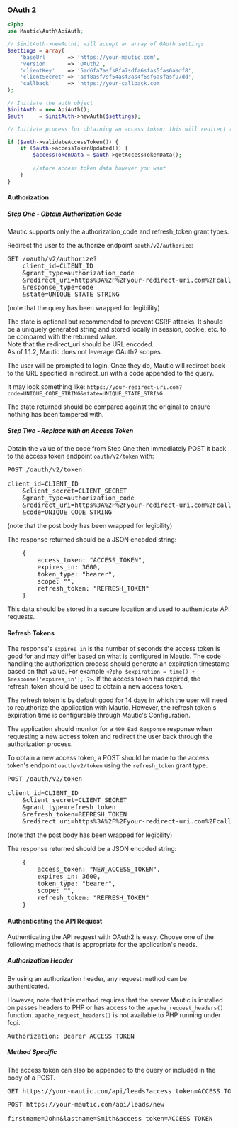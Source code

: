 ### OAuth 2
```php
<?php
use Mautic\Auth\ApiAuth;

// $initAuth->newAuth() will accept an array of OAuth settings
$settings = array(
    'baseUrl'      => 'https://your-mautic.com',
    'version'      => 'OAuth2',
    'clientKey'    => '5ad6fa7asfs8fa7sdfa6sfas5fas6asdf8',
    'clientSecret' => 'adf8asf7sf54asf3as4f5sf6asfasf97dd', 
    'callback'     => 'https://your-callback.com'
);

// Initiate the auth object
$initAuth = new ApiAuth();
$auth     = $initAuth->newAuth($settings);

// Initiate process for obtaining an access token; this will redirect the user to the authorize endpoint and/or set the tokens when the user is redirected back after granting authorization

if ($auth->validateAccessToken()) {
    if ($auth->accessTokenUpdated()) {
        $accessTokenData = $auth->getAccessTokenData();
        
        //store access token data however you want
    }
}
```
#### Authorization
##### Step One - Obtain Authorization Code

<aside class="warning">
Mautic supports only the authorization_code and refresh_token grant types.
</aside>

Redirect the user to the authorize endpoint `oauth/v2/authorize`:

<pre class="inline">
GET /oauth/v2/authorize?
    client_id=CLIENT_ID
    &grant_type=authorization_code
    &redirect_uri=https%3A%2F%2Fyour-redirect-uri.com%2Fcallback
    &response_type=code
    &state=UNIQUE_STATE_STRING
</pre>                
(note that the query has been wrapped for legibility)

<aside class="notice">
The state is optional but recommended to prevent CSRF attacks. It should be a uniquely generated string and stored locally in session, cookie, etc. to be compared with the returned value. 
</aside>

<aside class="notice">
Note that the redirect_uri should be URL encoded.
</aside>

<aside class="notice">
As of 1.1.2, Mautic does not leverage OAuth2 scopes.
</aside>

The user will be prompted to login. Once they do, Mautic will redirect back to the URL specified in redirect_uri with a code appended to the query.

It may look something like:
`https://your-redirect-uri.com?code=UNIQUE_CODE_STRING&state=UNIQUE_STATE_STRING`

The state returned should be compared against the original to ensure nothing has been tampered with. 

##### Step Two - Replace with an Access Token

Obtain the value of the code from Step One then immediately POST it back to the access token endpoint `oauth/v2/token` with:

<pre class="inline">
POST /oauth/v2/token

client_id=CLIENT_ID
    &client_secret=CLIENT_SECRET
    &grant_type=authorization_code
    &redirect_uri=https%3A%2F%2Fyour-redirect-uri.com%2Fcallback
    &code=UNIQUE_CODE_STRING
</pre>   
(note that the post body has been wrapped for legibility)

The response returned should be a JSON encoded string:

<pre class="inline">
    {
        access_token: "ACCESS_TOKEN",
        expires_in: 3600,
        token_type: "bearer",
        scope: "",
        refresh_token: "REFRESH_TOKEN"
    }
</pre>

This data should be stored in a secure location and used to authenticate API requests.

#### Refresh Tokens

The response's `expires_in` is the number of seconds the access token is good for and may differ based on what is configured in Mautic. The code handling the authorization process should generate an expiration timestamp based on that value. For example `<?php $expiration = time() + $response['expires_in']; ?>`. If the access token has expired, the refresh_token should be used to obtain a new access token.

The refresh token is by default good for 14 days in which the user will need to reauthorize the application with Mautic. However, the refresh token's expiration time is configurable through Mautic's Configuration. 

<aside class="notice">
The application should monitor for a <code>400 Bad Response</code> response when requesting a new access token and redirect the user back through the authorization process.
</aside>

To obtain a new access token, a POST should be made to the access token's endpoint `oauth/v2/token` using the `refresh_token` grant type.

<pre class="inline">
POST /oauth/v2/token
    
client_id=CLIENT_ID
    &client_secret=CLIENT_SECRET
    &grant_type=refresh_token
    &refresh_token=REFRESH_TOKEN
    &redirect_uri=https%3A%2F%2Fyour-redirect-uri.com%2Fcallback
</pre>
(note that the post body has been wrapped for legibility)

The response returned should be a JSON encoded string:

<pre class="inline">
    {
        access_token: "NEW_ACCESS_TOKEN",
        expires_in: 3600,
        token_type: "bearer",
        scope: "",
        refresh_token: "REFRESH_TOKEN"
    }
</pre>

#### Authenticating the API Request

Authenticating the API request with OAuth2 is easy. Choose one of the following methods that is appropriate for the application's needs.

##### Authorization Header

By using an authorization header, any request method can be authenticated.

However, note that this method requires that the server Mautic is installed on passes headers to PHP or has access to the `apache_request_headers()` function. `apache_request_headers()` is not available to PHP running under fcgi. 

<pre class="inline">
Authorization: Bearer ACCESS_TOKEN
</pre>

##### Method Specific

The access token can also be appended to the query or included in the body of a POST.

<pre class="inline">
GET https://your-mautic.com/api/leads?access_token=ACCESS_TOKEN
</pre>

<pre class="inline">
POST https://your-mautic.com/api/leads/new

firstname=John&lastname=Smith&access_token=ACCESS_TOKEN
</pre>
